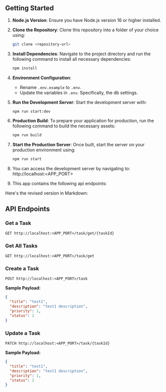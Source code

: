 ## Getting Started

1. **Node.js Version**: Ensure you have Node.js version 16 or higher installed.
2. **Clone the Repository**: Clone this repository into a folder of your choice using:
   ```bash
   git clone <repository-url>
   ```
3. **Install Dependencies**: Navigate to the project directory and run the following command to install all necessary dependencies:
   ```bash
   npm install
   ```
4. **Environment Configuration**:
   - Rename `.env.example` to `.env`.
   - Update the variables in `.env`. Specifically, the db settings.
5. **Run the Development Server**: Start the development server with:
   ```bash
   npm run start:dev
   ```
6. **Production Build**: To prepare your application for production, run the following command to build the necessary assets:
   ```bash
   npm run build
   ```
7. **Start the Production Server**: Once built, start the server on your production environment using:
   ```bash
   npm run start
   ```
8. You can access the development server by navigating to: http://localhost:<APP_PORT>

9. This app contains the following api endpoints:

Here's the revised version in Markdown:

## API Endpoints

### Get a Task

```http
GET http://localhost:<APP_PORT>/task/get/{taskId}
```

### Get All Tasks

```http
GET http://localhost:<APP_PORT>/task/get
```

### Create a Task

```http
POST http://localhost:<APP_PORT>/task
```

**Sample Payload:**

```json
{
  "title": "test1",
  "description": "test1 description",
  "priority": 1,
  "status": 1
}
```

### Update a Task

```http
PATCH http://localhost:<APP_PORT>/task/{taskId}
```

**Sample Payload:**

```json
{
  "title": "test1",
  "description": "test1 description",
  "priority": 1,
  "status": 1
}
```
